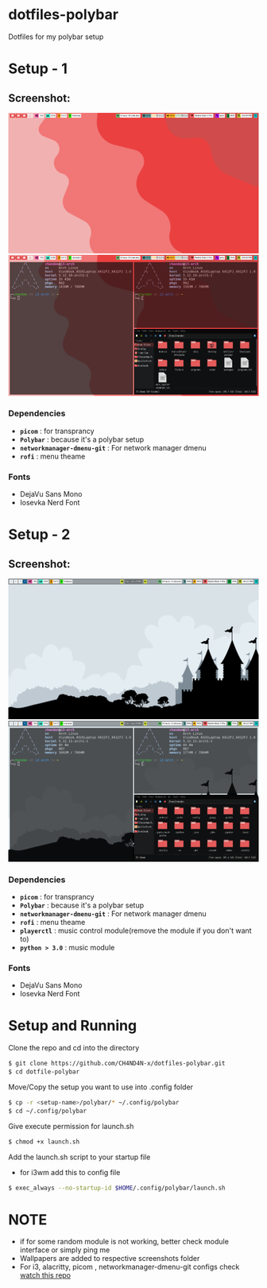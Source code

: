 # dotfiles-polybar
Dotfiles for my polybar setup

# Setup - 1
## Screenshot: 
![1](https://github.com/CH4ND4N-x/dotfiles-polybar/blob/master/polybar-1/screenshots/screenshot-4.png)
![2](https://github.com/CH4ND4N-x/dotfiles-polybar/blob/master/polybar-1/screenshots/screenshot-3.png)

### Dependencies

- **`picom`** : for transprancy
- **`Polybar`** : because it's a polybar setup
- **`networkmanager-dmenu-git`** : For network manager dmenu
- **`rofi`** : menu theame

### Fonts
- DejaVu Sans Mono
- Iosevka Nerd Font

# Setup - 2
## Screenshot: 
![1](https://github.com/CH4ND4N-x/dotfiles-polybar/blob/master/polybar-2/screenshots/screenshot-1.png)
![2](https://github.com/CH4ND4N-x/dotfiles-polybar/blob/master/polybar-2/screenshots/screenshot-2.png)

### Dependencies

- **`picom`** : for transprancy
- **`Polybar`** : because it's a polybar setup
- **`networkmanager-dmenu-git`** : For network manager dmenu
- **`rofi`** : menu theame
- **`playerctl`** : music control module(remove the module if you don't want to)
- **`python > 3.0`** : music module

### Fonts
- DejaVu Sans Mono
- Iosevka Nerd Font

# Setup and Running
Clone the repo and cd into the directory

```bash
$ git clone https://github.com/CH4ND4N-x/dotfiles-polybar.git
$ cd dotfile-polybar
```
Move/Copy the setup you want to use into .config folder
```bash
$ cp -r <setup-name>/polybar/* ~/.config/polybar
$ cd ~/.config/polybar
```
Give execute permission for launch.sh

```bash
$ chmod +x launch.sh
```
Add the launch.sh script to your startup file

- for i3wm add this to config file
```bash
$ exec_always --no-startup-id $HOME/.config/polybar/launch.sh
```

# NOTE
- if for some random module is not working, better check module interface or simply ping me
- Wallpapers are added to respective screenshots folder 
- For i3, alacritty, picom , networkmanager-dmenu-git configs check [watch this repo](https://github.com/CH4ND4N-x/i3-backup.git)
